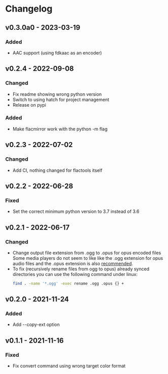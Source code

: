 # Changelog

## v0.3.0a0 - 2023-03-19
### Added
- AAC support (using fdkaac as an encoder)


## v0.2.4 - 2022-09-08
### Changed
- Fix readme showing wrong python version
- Switch to using hatch for project management
- Release on pypi

### Added
- Make flacmirror work with the python -m flag

## v0.2.3 - 2022-07-02
### Changed
- Add CI, nothing changed for flactools itself

## v0.2.2 - 2022-06-28
### Fixed
- Set the correct minimum python version to 3.7 instead of 3.6

## v0.2.1 - 2022-06-17
### Changed
- Change output file extension from .ogg to .opus for opus encoded files
  Some media players do not seem to like like the .ogg extension for opus audio files
  and the .opus extension is also [recommended](https://datatracker.ietf.org/doc/html/rfc7845#section-9).
- To fix (recursively rename files from ogg to opus) already synced directories you can use the
  following command under linux:
  ```bash
  find . -name '*.ogg' -exec rename .ogg .opus {} +
  ```

## v0.2.0 - 2021-11-24
### Added
- Add --copy-ext option

## v0.1.1 - 2021-11-16
### Fixed
- Fix convert command using wrong target color format